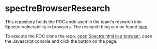 # spectreBrowserResearch

This repository holds the POC code used in the team's research into Spectre vulnerability in browsers. The research blog can be found [here](https://alephsecurity.com).

To execute the POC clone the repo, [open Spectre.html in a browser](Spectre.html), open the Javascript console and click the button on the page.
